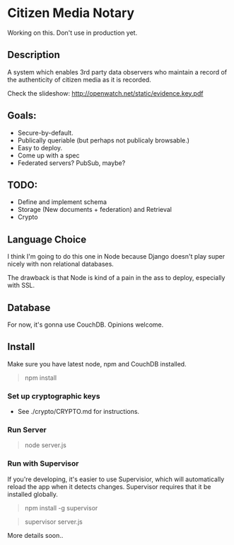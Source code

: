 # Citizen Media Notary

Working on this. Don't use in production yet.

## Description

A system which enables 3rd party data observers who maintain a record of the authenticity of citizen media as it is recorded.

Check the slideshow: http://openwatch.net/static/evidence.key.pdf

## Goals:

* Secure-by-default.
* Publically queriable (but perhaps not publicaly browsable.)
* Easy to deploy.
* Come up with a spec
* Federated servers? PubSub, maybe?

## TODO:

* Define and implement schema
* Storage (New documents + federation) and Retrieval
* Crypto

## Language Choice

I think I'm going to do this one in Node because Django doesn't play super nicely with non relational databases.

The drawback is that Node is kind of a pain in the ass to deploy, especially with SSL.

## Database

For now, it's gonna use CouchDB. Opinions welcome.

## Install

Make sure you have latest node, npm and CouchDB installed.

> npm install

### Set up cryptographic keys

* See ./crypto/CRYPTO.md for instructions.

### Run Server

> node server.js

### Run with Supervisor
If you're developing, it's easier to use Supervisior, which will automatically reload the app when it detects changes.
Supervisor requires that it be installed globally.

> npm install -g supervisor

> supervisor server.js

More details soon..
